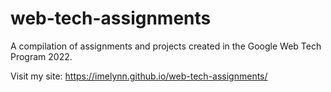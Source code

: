 # web-tech-assignments
A compilation of assignments and projects created in the Google Web Tech Program 2022.

Visit my site: https://imelynn.github.io/web-tech-assignments/
